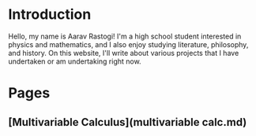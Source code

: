 # Introduction
Hello, my name is Aarav Rastogi! I'm a high school student interested in physics and mathematics, and I also enjoy studying literature, philosophy, and history. On this website, I'll write about various projects that I have undertaken or am undertaking right now.

# Pages
## [Multivariable Calculus](multivariable calc.md)
